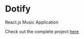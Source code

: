 # Dotify

React.js Music Application

Check out the complete project [here](https://pdotify.netlify.app/)
